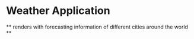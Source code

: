 # Weather Application 
** renders with forecasting information of different cities around the world **
